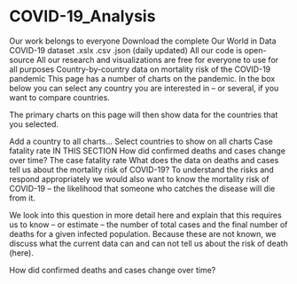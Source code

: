 # COVID-19_Analysis
Our work belongs to everyone
Download the complete Our World in Data COVID-19 dataset
 .xslx .csv .json (daily updated)
All our code is open-source
All our research and visualizations are free for everyone to use for all purposes
Country-by-country data on mortality risk of the COVID-19 pandemic
This page has a number of charts on the pandemic. In the box below you can select any country you are interested in – or several, if you want to compare countries.

The primary charts on this page will then show data for the countries that you selected.

Add a country to all charts...
Select countries to show on all charts
Case fatality rate
IN THIS SECTION
How did confirmed deaths and cases change over time?
The case fatality rate
What does the data on deaths and cases tell us about the mortality risk of COVID-19?
To understand the risks and respond appropriately we would also want to know the mortality risk of COVID-19 – the likelihood that someone who catches the disease will die from it.

We look into this question in more detail here and explain that this requires us to know – or estimate – the number of total cases and the final number of deaths for a given infected population. Because these are not known, we discuss what the current data can and can not tell us about the risk of death (here).

How did confirmed deaths and cases change over time?